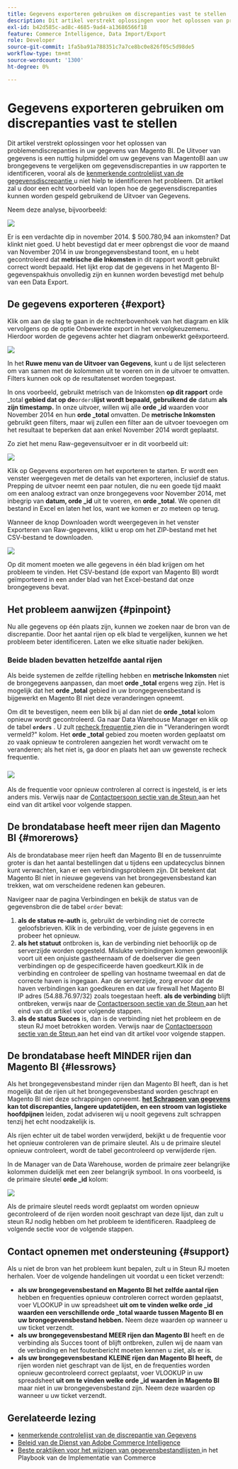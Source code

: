 ```yaml
---
title: Gegevens exporteren gebruiken om discrepanties vast te stellen
description: Dit artikel verstrekt oplossingen voor het oplossen van problemendiscrepanties in uw gegevens van Magento BI. De Uitvoer van gegevens is een nuttig hulpmiddel om uw gegevens van MagentoBI aan uw brongegevens te vergelijken om gegevensdiscrepanties in uw rapporten te identificeren, vooral als [de kenmerkende controlelijst van de discrepantie van de gegevensdiscrepantie] (https://experienceleague.adobe.com/en/docs/commerce-knowledge-base/kb/troubleshooting/miscellaneous/diagnosing-a-data-discrepancy) u niet hielp het probleem te identificeren. Dit artikel zal u door een echt voorbeeld van lopen hoe de gegevensdiscrepanties kunnen worden gespeld gebruikend de Uitvoer van Gegevens.
exl-id: b42d585c-ad8c-4685-9ad4-a13686566f18
feature: Commerce Intelligence, Data Import/Export
role: Developer
source-git-commit: 1fa5ba91a788351c7a7ce8bc0e826f05c5d98de5
workflow-type: tm+mt
source-wordcount: '1300'
ht-degree: 0%

---
```


# Gegevens exporteren gebruiken om discrepanties vast te stellen

Dit artikel verstrekt oplossingen voor het oplossen van problemendiscrepanties in uw gegevens van Magento BI. De Uitvoer van gegevens is een nuttig hulpmiddel om uw gegevens van MagentoBI aan uw brongegevens te vergelijken om gegevensdiscrepanties in uw rapporten te identificeren, vooral als de [ kenmerkende controlelijst van de gegevensdiscrepantie ](https://experienceleague.adobe.com/en/docs/commerce-knowledge-base/kb/troubleshooting/miscellaneous/diagnosing-a-data-discrepancy) u niet hielp te identificeren het probleem. Dit artikel zal u door een echt voorbeeld van lopen hoe de gegevensdiscrepanties kunnen worden gespeld gebruikend de Uitvoer van Gegevens.

Neem deze analyse, bijvoorbeeld:

![](assets/Exports_Discrepancies_1.png)

Er is een verdachte dip in november 2014. $ 500.780,94 aan inkomsten? Dat klinkt niet goed. U hebt bevestigd dat er meer opbrengst die voor de maand van November 2014 in uw brongegevensbestand toont, en u hebt gecontroleerd dat **metrische die Inkomsten** in dit rapport wordt gebruikt correct wordt bepaald. Het lijkt erop dat de gegevens in het Magento BI-gegevenspakhuis onvolledig zijn en kunnen worden bevestigd met behulp van een Data Export.

## De gegevens exporteren {#export}

Klik om aan de slag te gaan in de rechterbovenhoek van het diagram en klik vervolgens op de optie Onbewerkte export in het vervolgkeuzemenu. Hierdoor worden de gegevens achter het diagram onbewerkt geëxporteerd.

![](assets/Export_Discrepancies_5.gif)

In het **Ruwe menu van de Uitvoer van Gegevens**, kunt u de lijst selecteren om van samen met de kolommen uit te voeren om in de uitvoer te omvatten. Filters kunnen ook op de resultatenset worden toegepast.

In ons voorbeeld, gebruikt metrisch van de Inkomsten **op dit rapport** orde \_total **gebied dat op de &#x200B;**`orders`**lijst wordt bepaald, gebruikend de** datum **als zijn timestamp.** In onze uitvoer, willen wij alle **orde \_id** waarden voor November 2014 en hun **orde \_total** omvatten. De **metrische Inkomsten** gebruikt geen filters, maar wij zullen een filter aan de uitvoer toevoegen om het resultaat te beperken dat aan enkel November 2014 wordt geplaatst.

Zo ziet het menu Raw-gegevensuitvoer er in dit voorbeeld uit:

![](assets/Exports_Discrepancies_2.png)

Klik op Gegevens exporteren om het exporteren te starten. Er wordt een venster weergegeven met de details van het exporteren, inclusief de status. Prepping de uitvoer neemt een paar notulen, die nu een goede tijd maakt om een analoog extract van onze brongegevens voor November 2014, met inbegrip van **datum, orde \_id** uit te voeren, en **orde \_total**. We openen dit bestand in Excel en laten het los, want we komen er zo meteen op terug.

Wanneer de knop Downloaden wordt weergegeven in het venster Exporteren van Raw-gegevens, klikt u erop om het ZIP-bestand met het CSV-bestand te downloaden.

![](assets/Export_Discrepancies_6.png)

Op dit moment moeten we alle gegevens in één blad krijgen om het probleem te vinden. Het CSV-bestand (de export van Magento BI) wordt geïmporteerd in een ander blad van het Excel-bestand dat onze brongegevens bevat.

## Het probleem aanwijzen {#pinpoint}

Nu alle gegevens op één plaats zijn, kunnen we zoeken naar de bron van de discrepantie. Door het aantal rijen op elk blad te vergelijken, kunnen we het probleem beter identificeren. Laten we elke situatie nader bekijken.

### Beide bladen bevatten hetzelfde aantal rijen

Als beide systemen de zelfde rijtelling hebben en **metrische Inkomsten** niet de brongegevens aanpassen, dan moet **orde \_total** ergens weg zijn. Het is mogelijk dat het **orde \_total** gebied in uw brongegevensbestand is bijgewerkt en Magento BI niet deze veranderingen opneemt.

Om dit te bevestigen, neem een blik bij al dan niet de **orde \_total** kolom opnieuw wordt gecontroleerd. Ga naar Data Warehouse Manager en klik op de tabel **`orders`** . U zult [ recheck frequentie ](https://experienceleague.adobe.com/docs/commerce-business-intelligence/mbi/analyze/warehouse-manager/cfg-data-rechecks.html) zien die in &quot;Veranderingen wordt vermeld?&quot; kolom. Het **orde \_total** gebied zou moeten worden geplaatst om zo vaak opnieuw te controleren aangezien het wordt verwacht om te veranderen; als het niet is, ga door en plaats het aan uw gewenste recheck frequentie.

### ![](assets/Export_Discrepancies_4.gif)

Als de frequentie voor opnieuw controleren al correct is ingesteld, is er iets anders mis. Verwijs naar de [ Contactpersoon sectie van de Steun ](#support) aan het eind van dit artikel voor volgende stappen.

## De brondatabase heeft meer rijen dan Magento BI {#morerows}

Als de brondatabase meer rijen heeft dan Magento BI en de tussenruimte groter is dan het aantal bestellingen dat u tijdens een updatecyclus binnen kunt verwachten, kan er een verbindingsprobleem zijn. Dit betekent dat Magento BI niet in nieuwe gegevens van het brongegevensbestand kan trekken, wat om verscheidene redenen kan gebeuren.

Navigeer naar de pagina Verbindingen en bekijk de status van de gegevensbron die de tabel `order` bevat:

1. **als de status re-auth** is, gebruikt de verbinding niet de correcte geloofsbrieven. Klik in de verbinding, voer de juiste gegevens in en probeer het opnieuw.
1. **als het statuut** ontbroken is, kan de verbinding niet behoorlijk op de serverzijde worden opgesteld. Mislukte verbindingen komen gewoonlijk voort uit een onjuiste gastheernaam of de doelserver die geen verbindingen op de gespecificeerde haven goedkeurt.Klik in de verbinding en controleer de spelling van hostname tweemaal en dat de correcte haven is ingegaan. Aan de serverzijde, zorg ervoor dat de haven verbindingen kan goedkeuren en dat uw firewall het Magento BI IP adres (54.88.76.97/32) zoals toegestaan heeft. **als de verbinding** blijft ontbreken, verwijs naar de [ Contactpersoon sectie van de Steun ](#support) aan het eind van dit artikel voor volgende stappen.
1. **als de status Succes** is, dan is de verbinding niet het probleem en de steun RJ moet betrokken worden. Verwijs naar de [ Contactpersoon sectie van de Steun ](#support) aan het eind van dit artikel voor volgende stappen.

## De brondatabase heeft MINDER rijen dan Magento BI {#lessrows}

Als het brongegevensbestand minder rijen dan Magento BI heeft, dan is het mogelijk dat de rijen uit het brongegevensbestand worden geschrapt en Magento BI niet deze schrappingen opneemt. **&#x200B; [ het Schrappen van gegevens ](https://experienceleague.adobe.com/docs/commerce-business-intelligence/mbi/best-practices/data/opt-db-analysis.html) kan tot discrepanties, langere updatetijden, en een stroom van logistieke hoofdpijnen** leiden, zodat adviseren wij u nooit gegevens zult schrappen tenzij het echt noodzakelijk is.

Als rijen echter uit de tabel worden verwijderd, bekijkt u de frequentie voor het opnieuw controleren van de primaire sleutel. Als u de primaire sleutel opnieuw controleert, wordt de tabel gecontroleerd op verwijderde rijen.

In de Manager van de Data Warehouse, worden de primaire zeer belangrijke kolommen duidelijk met een zeer belangrijk symbool. In ons voorbeeld, is de primaire sleutel **orde \_id** kolom:

![](assets/Export_Discrepancies_3.png)

Als de primaire sleutel reeds wordt geplaatst om worden opnieuw gecontroleerd of de rijen worden nooit geschrapt van deze lijst, dan zult u steun RJ nodig hebben om het probleem te identificeren. Raadpleeg de volgende sectie voor de volgende stappen.

## Contact opnemen met ondersteuning {#support}

Als u niet de bron van het probleem kunt bepalen, zult u in Steun RJ moeten herhalen. Voer de volgende handelingen uit voordat u een ticket verzendt:

* **als uw brongegevensbestand en Magento BI het zelfde aantal rijen** hebben en frequenties opnieuw controleren correct worden geplaatst, voer VLOOKUP in uw spreadsheet **uit om te vinden welke orde \_id waarden een verschillende orde \_total waarde tussen Magento BI en uw brongegevensbestand hebben.** Neem deze waarden op wanneer u uw ticket verzendt.
* **als uw brongegevensbestand MEER rijen dan Magento BI** heeft en de verbinding als Succes toont of blijft ontbreken, zullen wij de naam van de verbinding en het foutenbericht moeten kennen u ziet, als er is.
* **als uw brongegevensbestand KLEINE rijen dan Magento BI heeft,** de rijen worden niet geschrapt van de lijst, en de frequenties worden opnieuw gecontroleerd correct geplaatst, voer VLOOKUP in uw spreadsheet **uit om te vinden welke orde \_id waarden in Magento BI** maar niet in uw brongegevensbestand zijn. Neem deze waarden op wanneer u uw ticket verzendt.

## Gerelateerde lezing

* [ kenmerkende controlelijst van de discrepantie van Gegevens ](https://experienceleague.adobe.com/en/docs/commerce-knowledge-base/kb/troubleshooting/miscellaneous/diagnosing-a-data-discrepancy)
* [ Beleid van de Dienst van Adobe Commerce Intelligence ](https://experienceleague.adobe.com/en/docs/commerce-knowledge-base/kb/troubleshooting/miscellaneous/mbi-service-policies)
* [ Beste praktijken voor het wijzigen van gegevensbestandlijsten ](https://experienceleague.adobe.com/en/docs/commerce-operations/implementation-playbook/best-practices/development/modifying-core-and-third-party-tables#why-adobe-recommends-avoiding-modifications) in het Playbook van de Implementatie van Commerce

